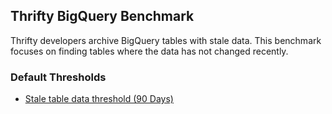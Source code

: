 ## Thrifty BigQuery Benchmark

Thrifty developers archive BigQuery tables with stale data. This benchmark
focuses on finding tables where the data has not changed recently.

### Default Thresholds

- [Stale table data threshold (90 Days)](https://github.com/turbot/steampipe-mod-gcp-thrifty/blob/main/controls/bigquery.sp#L26)
